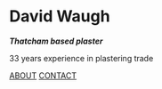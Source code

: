# David Waugh

***Thatcham based plaster***

33 years experience in plastering trade

[ABOUT](/#about)
[CONTACT](/#contact)